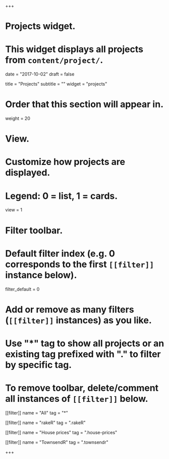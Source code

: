 +++
# Projects widget.
# This widget displays all projects from `content/project/`.

date = "2017-10-02"
draft = false

title = "Projects"
subtitle = ""
widget = "projects"

# Order that this section will appear in.
weight = 20

# View.
# Customize how projects are displayed.
# Legend: 0 = list, 1 = cards.
view = 1

# Filter toolbar.

# Default filter index (e.g. 0 corresponds to the first `[[filter]]` instance below).
filter_default = 0

# Add or remove as many filters (`[[filter]]` instances) as you like.
# Use "*" tag to show all projects or an existing tag prefixed with "." to filter by specific tag.
# To remove toolbar, delete/comment all instances of `[[filter]]` below.
[[filter]]
  name = "All"
  tag = "*"
  
[[filter]]
  name = "rakeR"
  tag = ".rakeR"
  
[[filter]]
  name = "House prices"
  tag  = ".house-prices"
  
[[filter]]
  name = "TownsendR"
  tag = ".townsendr"

+++

